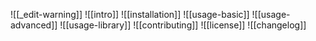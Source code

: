 ![[_edit-warning]]
![[intro]]
![[installation]]
![[usage-basic]]
![[usage-advanced]]
![[usage-library]]
![[contributing]]
![[license]]
![[changelog]]
